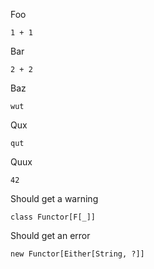 Foo

```tut
1 + 1
```

Bar

```tut:silent
2 + 2
```

Baz

```tut:nofail
wut
```

Qux

```tut:silent:nofail
qut
```

Quux

```tut:plain
42
```

Should get a warning

```tut
class Functor[F[_]]
```

Should get an error

```tut:nofail
new Functor[Either[String, ?]]
```
